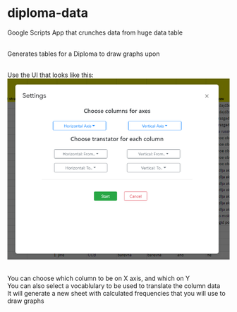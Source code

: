 # diploma-data
Google Scripts App that crunches data from huge data table

<br>Generates tables for a Diploma to draw graphs upon

<br>Use the UI that looks like this:
![alt text](https://github.com/IvanJJill/diploma-data/blob/master/doc/UI_diploma_data.PNG)

<br>You can choose which column to be on X axis, and which on Y
<br>You can also select a vocablulary to be used to translate the column data
<br>
It will generate a new sheet with calculated frequencies that you will use to draw graphs
